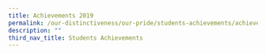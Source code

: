 ```yaml
---
title: Achievements 2019
permalink: /our-distinctiveness/our-pride/students-achievements/achievements-2019/
description: ""
third_nav_title: Students Achievements
---
```

